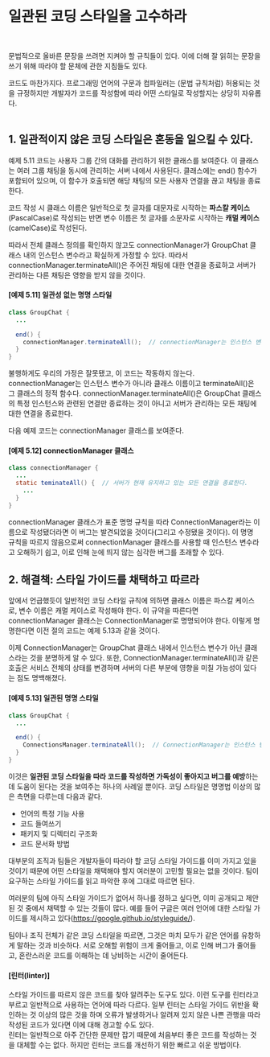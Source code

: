 # 일관된 코딩 스타일을 고수하라
<br/>

문법적으로 올바른 문장을 쓰려면 지켜야 할 규칙들이 있다. 이에 더해 잘 읽히는 문장을 쓰기 위해 따라야 할 문체에 관한 지침들도 있다.

코드도 마찬가지다. 프로그래밍 언어의 구문과 컴파일러는 (문법 규칙처럼) 허용되는 것을 규정하지만 개발자가 코드를 작성함에 따라 어떤 스타일로 작성할지는 상당히 자유롭다.
<br/>
<br/>
## 1. 일관적이지 않은 코딩 스타일은 혼동을 일으킬 수 있다.
예제 5.11 코드는 사용자 그룹 간의 대화를 관리하기 위한 클래스를 보여준다. 이 클래스는 여러 그룹 채팅을 동시에 관리하는 서버 내에서 사용된다.
클래스에는 end() 함수가 포함되어 있으며, 이 함수가 호출되면 해당 채팅의 모든 사용자 연결을 끊고 채팅을 종료한다.

코드 작성 시 클래스 이름은 일반적으로 첫 글자를 대문자로 시작하는 **파스칼 케이스**(PascalCase)로 작성되는 반면
변수 이름은 첫 글자를 소문자로 시작하는 **캐멀 케이스**(camelCase)로 작성된다.

따라서 전체 클래스 정의를 확인하지 않고도 connectionManager가 GroupChat 클래스 내의 인스턴스 변수라고 확실하게 가정할 수 있다.
따라서 connectionManager.terminateAll()은 주어진 채팅에 대한 연결을 종료하고 서버가 관리하는 다른 채팅은 영향을 받지 않을 것이다.

#### [예제 5.11] 일관성 없는 명명 스타일
```java
class GroupChat {
  ...

  end() {
    connectionManager.terminateAll();  // connectionManager는 인스턴스 변수라고 가정한다.
  }
}
```
불행하게도 우리의 가정은 잘못됐고, 이 코드는 작동하지 않는다. connectionManager는 인스턴스 변수가 아니라 클래스 이름이고 terminateAll()은 그 클래스의 정적 함수다.
connectionManager.terminateAll()은 GroupChat 클래스의 특정 인스턴스와 관련된 연결만 종료하는 것이 아니고 서버가 관리하는 모든 채팅에 대한 연결을 종료한다.

다음 예제 코드는 connectionManager 클래스를 보여준다.
#### [예제 5.12] connectionManager 클래스
```java
class connectionManager {
  ...
  static teminateAll() {  // 서버가 현재 유지하고 있는 모든 연결을 종료한다.
    ...
  }
}
```
connectionManager 클래스가 표준 명명 규칙을 따라 ConnectionManager라는 이름으로 작성됐더라면 이 버그는 발견되었을 것이다(그리고 수정됐을 것이다).
이 명명 규칙을 따르지 않음으로써 connectionManager 클래스를 사용할 때 인스턴스 변수라고 오해하기 쉽고, 이로 인해 눈에 띄지 않는 심각한 버그를 초래할 수 있다.

## 2. 해결책: 스타일 가이드를 채택하고 따르라
앞에서 언급했듯이 일반적인 코딩 스타일 규칙에 의하면 클래스 이름은 파스칼 케이스로, 변수 이름은 캐멀 케이스로 작성해야 한다.
이 규약을 따른다면 connectionManager 클래스는 ConnectionManager로 명명되어야 한다. 이렇게 명명한다면 이전 절의 코드는 예제 5.13과 같을 것이다.

이제 ConnectionManager는 GroupChat 클래스 내에서 인스턴스 변수가 아닌 클래스라는 것을 분명하게 알 수 있다.
또한, ConnectionManager.terminateAll()과 같은 호출은 서비스 전체의 상태를 변경하며 서버의 다른 부분에 영향을 미칠 가능성이 있다는 점도 명백해졌다.

#### [예제 5.13] 일관된 명명 스타일
```java
class GroupChat {
  ...

  end() {
    ConnectionsManager.terminateAll();  // ConnectionManager는 인스턴스 변수가 아니라 클래스라는 것이 명백하다
  }
}
```
이것은 **일관된 코딩 스타일을 따라 코드를 작성하면 가독성이 좋아지고 버그를 예방**하는 데 도움이 된다는 것을 보여주는 하나의 사례일 뿐이다.
코딩 스타일은 명명법 이상의 많은 측면을 다루는데 다음과 같다.
- 언어의 특정 기능 사용
- 코드 들여쓰기
- 패키지 및 디렉터리 구조화
- 코드 문서화 방법

대부분의 조직과 팀들은 개발자들이 따라야 할 코딩 스타일 가이드를 이미 가지고 있을 것이기 때문에 어떤 스타일을 채택해야 할지 여러분이 고민할 필요는 없을 것이다.
팀이 요구하는 스타일 가이드를 읽고 파악한 후에 그대로 따르면 된다.

여러분의 팀에 아직 스타일 가이드가 없어서 하나를 정하고 싶다면, 이미 공개되고 제안된 것 중에서 채택할 수 있는 것들이 많다.
예를 들어 구글은 여러 언어에 대한 스타일 가이드를 제시하고 있다(https://google.github.io/styleguide/).

팀이나 조직 전체가 같은 코딩 스타일을 따르면, 그것은 마치 모두가 같은 언어를 유창하게 말하는 것과 비슷하다.
서로 오해할 위험이 크게 줄어들고, 이로 인해 버그가 줄어들고, 혼란스러운 코드를 이해하는 데 낭비하는 시간이 줄어든다.

#### [린터(linter)]
스타일 가이드를 따르지 않은 코드를 찾아 알려주는 도구도 있다. 이런 도구를 린터라고 부르고 일반적으로 사용하는 언어에 따라 다르다.
일부 린터는 스타일 가이드 위반을 확인하는 것 이상의 많은 것을 하며 오류가 발생하거나 알려져 있지 않은 나쁜 관행을 따라 작성된 코드가 있다면 이에 대해 경고할 수도 있다.<br/>
린터는 일반적으로 아주 간단한 문제만 잡기 때문에 처음부터 좋은 코드를 작성하는 것을 대체할 수는 없다. 하지만 린터는 코드를 개선하기 위한 빠르고 쉬운 방법이다.

